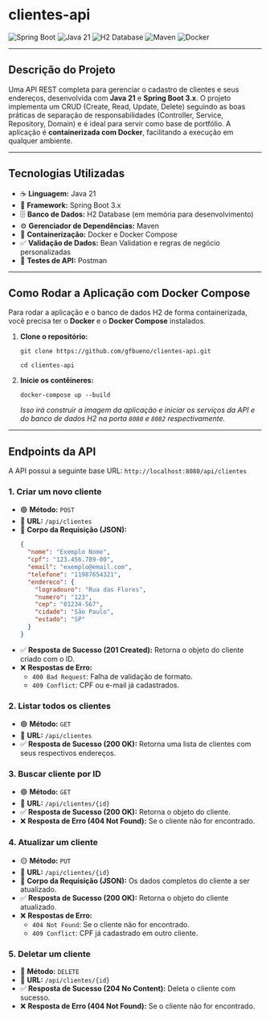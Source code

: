 # clientes-api

<img alt="Spring Boot" src="https://img.shields.io/badge/Spring_Boot-F2F4F9?style=for-the-badge&logo=spring-boot">
<img alt="Java 21" src="https://img.shields.io/badge/Java-21-blue.svg?style=for-the-badge&logo=openJDK">
<img alt="H2 Database" src="https://img.shields.io/badge/H2-Database-orange.svg?style=for-the-badge&logo=h2">
<img alt="Maven" src="https://img.shields.io/badge/Maven-3.x-red.svg?style=for-the-badge&logo=apache-maven">
<img alt="Docker" src="https://img.shields.io/badge/Docker-white?style=for-the-badge&logo=docker">

---

## Descrição do Projeto

Uma API REST completa para gerenciar o cadastro de clientes e seus endereços, desenvolvida com **Java 21** e **Spring Boot 3.x**. O projeto implementa um CRUD (Create, Read, Update, Delete) seguindo as boas práticas de separação de responsabilidades (Controller, Service, Repository, Domain) e é ideal para servir como base de portfólio. A aplicação é **containerizada com Docker**, facilitando a execução em qualquer ambiente.

---

## Tecnologias Utilizadas

-   ☕️ **Linguagem:** Java 21
-   🍃 **Framework:** Spring Boot 3.x
-   🗄️ **Banco de Dados:** H2 Database (em memória para desenvolvimento)
-   ⚙️ **Gerenciador de Dependências:** Maven
-   🐳 **Containerização:** Docker e Docker Compose
-   ✅ **Validação de Dados:** Bean Validation e regras de negócio personalizadas
-   🚀 **Testes de API:** Postman

---

## Como Rodar a Aplicação com Docker Compose

Para rodar a aplicação e o banco de dados H2 de forma containerizada, você precisa ter o **Docker** e o **Docker Compose** instalados.

1.  **Clone o repositório:**
    ```script
    git clone https://github.com/gfbueno/clientes-api.git
    
    cd clientes-api
    ```
2.  **Inicie os contêineres:**
    ```script
    docker-compose up --build
    ```
    *Isso irá construir a imagem da aplicação e iniciar os serviços da API e do banco de dados H2 na porta `8080` e `8082` respectivamente.*

---

## Endpoints da API

A API possui a seguinte base URL: `http://localhost:8080/api/clientes`

### **1. Criar um novo cliente**

-   🟢 **Método:** `POST`
-   🔗 **URL:** `/api/clientes`
-   📝 **Corpo da Requisição (JSON):**
    ```json
    {
      "nome": "Exemplo Nome",
      "cpf": "123.456.789-00",
      "email": "exemplo@email.com",
      "telefone": "11987654321",
      "endereco": {
        "logradouro": "Rua das Flores",
        "numero": "123",
        "cep": "01234-567",
        "cidade": "São Paulo",
        "estado": "SP"
      }
    }
    ```
-   ✅ **Resposta de Sucesso (201 Created):** Retorna o objeto do cliente criado com o ID.
-   ❌ **Respostas de Erro:**
    - `400 Bad Request`: Falha de validação de formato.
    - `409 Conflict`: CPF ou e-mail já cadastrados.

### **2. Listar todos os clientes**

-   🟢 **Método:** `GET`
-   🔗 **URL:** `/api/clientes`
-   ✅ **Resposta de Sucesso (200 OK):** Retorna uma lista de clientes com seus respectivos endereços.

### **3. Buscar cliente por ID**

-   🟢 **Método:** `GET`
-   🔗 **URL:** `/api/clientes/{id}`
-   ✅ **Resposta de Sucesso (200 OK):** Retorna o objeto do cliente.
-   ❌ **Resposta de Erro (404 Not Found):** Se o cliente não for encontrado.

### **4. Atualizar um cliente**

-   🟡 **Método:** `PUT`
-   🔗 **URL:** `/api/clientes/{id}`
-   📝 **Corpo da Requisição (JSON):** Os dados completos do cliente a ser atualizado.
-   ✅ **Resposta de Sucesso (200 OK):** Retorna o objeto do cliente atualizado.
-   ❌ **Respostas de Erro:**
    - `404 Not Found`: Se o cliente não for encontrado.
    - `409 Conflict`: CPF já cadastrado em outro cliente.

### **5. Deletar um cliente**

-   🔴 **Método:** `DELETE`
-   🔗 **URL:** `/api/clientes/{id}`
-   ✅ **Resposta de Sucesso (204 No Content):** Deleta o cliente com sucesso.
-   ❌ **Resposta de Erro (404 Not Found):** Se o cliente não for encontrado.